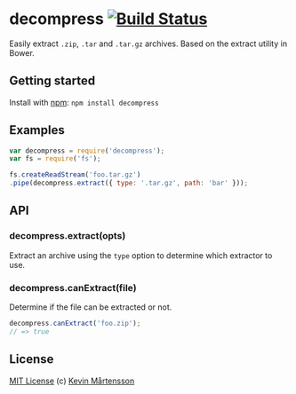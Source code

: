 # decompress [![Build Status](https://secure.travis-ci.org/kevva/decompress.png?branch=master)](http://travis-ci.org/kevva/decompress)

Easily extract `.zip`, `.tar` and `.tar.gz` archives. Based on the extract 
utility in Bower.

## Getting started

Install with [npm](https://npmjs.org/package/decompress): `npm install decompress`

## Examples

```js
var decompress = require('decompress');
var fs = require('fs');

fs.createReadStream('foo.tar.gz')
.pipe(decompress.extract({ type: '.tar.gz', path: 'bar' }));
```

## API

### decompress.extract(opts)

Extract an archive using the `type` option to determine which extractor to use.

### decompress.canExtract(file)

Determine if the file can be extracted or not.

```js
decompress.canExtract('foo.zip');
// => true
```

## License

[MIT License](http://en.wikipedia.org/wiki/MIT_License) (c) [Kevin Mårtensson](http://kevinmartensson.com)
